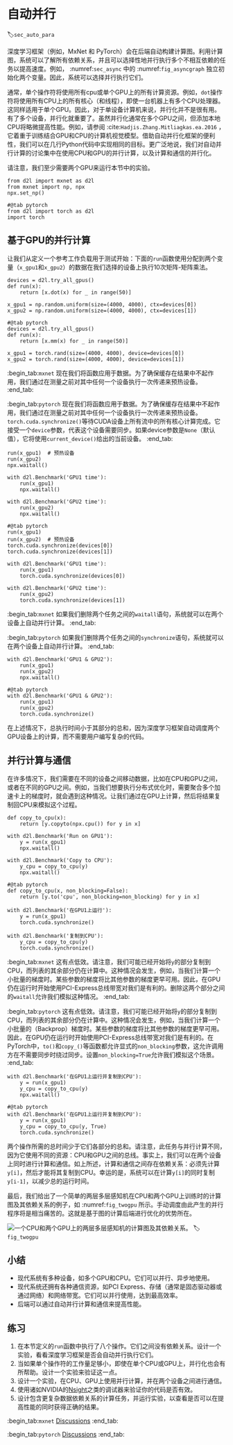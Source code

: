 # 自动并行
:label:`sec_auto_para`

深度学习框架（例如，MxNet 和 PyTorch）会在后端自动构建计算图。利用计算图，系统可以了解所有依赖关系，并且可以选择性地并行执行多个不相互依赖的任务以提高速度。例如， :numref:`sec_async` 中的 :numref:`fig_asyncgraph` 独立初始化两个变量。因此，系统可以选择并行执行它们。 

通常，单个操作符将使用所有cpu或单个GPU上的所有计算资源。例如，`dot`操作符将使用所有CPU上的所有核心（和线程），即使一台机器上有多个CPU处理器。这同样适用于单个GPU。因此，对于单设备计算机来说，并行化并不是很有用。有了多个设备，并行化就重要了。虽然并行化通常在多个GPU之间，但添加本地CPU将略微提高性能。例如，请参阅 :cite:`Hadjis.Zhang.Mitliagkas.ea.2016` ，它着重于训练结合GPU和CPU的计算机视觉模型。借助自动并行化框架的便利性，我们可以在几行Python代码中实现相同的目标。更广泛地说，我们对自动并行计算的讨论集中在使用CPU和GPU的并行计算，以及计算和通信的并行化。

请注意，我们至少需要两个GPU来运行本节中的实验。

```{.python .input}
from d2l import mxnet as d2l
from mxnet import np, npx
npx.set_np()
```

```{.python .input}
#@tab pytorch
from d2l import torch as d2l
import torch
```

## 基于GPU的并行计算

让我们从定义一个参考工作负载用于测试开始：下面的`run`函数使用分配到两个变量（`x_gpu1`和`x_gpu2`）的数据在我们选择的设备上执行10次矩阵-矩阵乘法。

```{.python .input}
devices = d2l.try_all_gpus()
def run(x):
    return [x.dot(x) for _ in range(50)]

x_gpu1 = np.random.uniform(size=(4000, 4000), ctx=devices[0])
x_gpu2 = np.random.uniform(size=(4000, 4000), ctx=devices[1])
```

```{.python .input}
#@tab pytorch
devices = d2l.try_all_gpus()
def run(x):
    return [x.mm(x) for _ in range(50)]

x_gpu1 = torch.rand(size=(4000, 4000), device=devices[0])
x_gpu2 = torch.rand(size=(4000, 4000), device=devices[1])
```

:begin_tab:`mxnet`
现在我们将函数应用于数据。为了确保缓存在结果中不起作用，我们通过在测量之前对其中任何一个设备执行一次传递来预热设备。
:end_tab:

:begin_tab:`pytorch`
现在我们将函数应用于数据。为了确保缓存在结果中不起作用，我们通过在测量之前对其中任何一个设备执行一次传递来预热设备。`torch.cuda.synchronize()`等待CUDA设备上所有流中的所有核心计算完成。它接受一个`device`参数，代表这个设备需要同步。如果device参数是`None`（默认值），它将使用`current_device()`给出的当前设备。
:end_tab:

```{.python .input}
run(x_gpu1)  # 预热设备
run(x_gpu2)
npx.waitall()  

with d2l.Benchmark('GPU1 time'):
    run(x_gpu1)
    npx.waitall()

with d2l.Benchmark('GPU2 time'):
    run(x_gpu2)
    npx.waitall()
```

```{.python .input}
#@tab pytorch
run(x_gpu1)
run(x_gpu2)  # 预热设备
torch.cuda.synchronize(devices[0])
torch.cuda.synchronize(devices[1])

with d2l.Benchmark('GPU1 time'):
    run(x_gpu1)
    torch.cuda.synchronize(devices[0])

with d2l.Benchmark('GPU2 time'):
    run(x_gpu2)
    torch.cuda.synchronize(devices[1])
```

:begin_tab:`mxnet`
如果我们删除两个任务之间的`waitall`语句，系统就可以在两个设备上自动并行计算。
:end_tab:

:begin_tab:`pytorch`
如果我们删除两个任务之间的`synchronize`语句，系统就可以在两个设备上自动并行计算。
:end_tab:

```{.python .input}
with d2l.Benchmark('GPU1 & GPU2'):
    run(x_gpu1)
    run(x_gpu2)
    npx.waitall()
```

```{.python .input}
#@tab pytorch
with d2l.Benchmark('GPU1 & GPU2'):
    run(x_gpu1)
    run(x_gpu2)
    torch.cuda.synchronize()
```

在上述情况下，总执行时间小于其部分的总和，因为深度学习框架自动调度两个GPU设备上的计算，而不需要用户编写复杂的代码。

## 并行计算与通信

在许多情况下，我们需要在不同的设备之间移动数据，比如在CPU和GPU之间，或者在不同的GPU之间。例如，当我们想要执行分布式优化时，需要聚合多个加速卡上的梯度时，就会遇到这种情况。让我们通过在GPU上计算，然后将结果复制回CPU来模拟这个过程。

```{.python .input}
def copy_to_cpu(x):
    return [y.copyto(npx.cpu()) for y in x]

with d2l.Benchmark('Run on GPU1'):
    y = run(x_gpu1)
    npx.waitall()

with d2l.Benchmark('Copy to CPU'):
    y_cpu = copy_to_cpu(y)
    npx.waitall()
```

```{.python .input}
#@tab pytorch
def copy_to_cpu(x, non_blocking=False):
    return [y.to('cpu', non_blocking=non_blocking) for y in x]

with d2l.Benchmark('在GPU1上运行'):
    y = run(x_gpu1)
    torch.cuda.synchronize()

with d2l.Benchmark('复制到CPU'):
    y_cpu = copy_to_cpu(y)
    torch.cuda.synchronize()
```

:begin_tab:`mxnet`
这有点低效。请注意，我们可能已经开始将`y`的部分复制到CPU，而列表的其余部分仍在计算中。这种情况会发生，例如，当我们计算一个小批量的梯度时。某些参数的梯度将比其他参数的梯度更早可用。因此，在GPU仍在运行时开始使用PCI-Express总线带宽对我们是有利的。删除这两个部分之间的`waitall`允许我们模拟这种情况。
:end_tab:

:begin_tab:`pytorch`
这有点低效。请注意，我们可能已经开始将`y`的部分复制到CPU，而列表的其余部分仍在计算中。这种情况会发生，例如，当我们计算一个小批量的（Backprop）梯度时。某些参数的梯度将比其他参数的梯度更早可用。因此，在GPU仍在运行时开始使用PCI-Express总线带宽对我们是有利的。在PyTorch中，`to()`和`copy_()`等函数都允许显式的`non_blocking`参数，这允许调用方在不需要同步时绕过同步。设置`non_blocking=True`允许我们模拟这个场景。
:end_tab:

```{.python .input}
with d2l.Benchmark('在GPU1上运行并复制到CPU'):
    y = run(x_gpu1)
    y_cpu = copy_to_cpu(y)
    npx.waitall()
```

```{.python .input}
#@tab pytorch
with d2l.Benchmark('在GPU1上运行并复制到CPU'):
    y = run(x_gpu1)
    y_cpu = copy_to_cpu(y, True)
    torch.cuda.synchronize()
```

两个操作所需的总时间少于它们各部分的总和。请注意，此任务与并行计算不同，因为它使用不同的资源：CPU和GPU之间的总线。事实上，我们可以在两个设备上同时进行计算和通信。如上所述，计算和通信之间存在依赖关系：必须先计算`y[i]`，然后才能将其复制到CPU。幸运的是，系统可以在计算`y[i]`的同时复制`y[i-1]`，以减少总的运行时间。

最后，我们给出了一个简单的两层多层感知机在CPU和两个GPU上训练时的计算图及其依赖关系的例子，如 :numref:`fig_twogpu` 所示。手动调度由此产生的并行程序将是相当痛苦的。这就是基于图的计算后端进行优化的优势所在。

![一个CPU和两个GPU上的两层多层感知机的计算图及其依赖关系。](../img/twogpu.svg)
:label:`fig_twogpu`

## 小结

* 现代系统有多种设备，如多个GPU和CPU。它们可以并行、异步地使用。
* 现代系统还拥有各种通信资源，如PCI Express、存储（通常是固态驱动器或通过网络）和网络带宽。它们可以并行使用，达到最高效率。
* 后端可以通过自动并行计算和通信来提高性能。

## 练习

1. 在本节定义的`run`函数中执行了八个操作。它们之间没有依赖关系。设计一个实验，看看深度学习框架是否会自动并行执行它们。
1. 当如果单个操作符的工作量足够小，即使在单个CPU或GPU上，并行化也会有所帮助。设计一个实验来验证这一点。
1. 设计一个实验，在CPU、GPU上使用并行计算，并在两个设备之间进行通信。
1. 使用诸如NVIDIA的[Nsight](https://developer.nvidia.com/nsight-compute-2019_5)之类的调试器来验证你的代码是否有效。
1. 设计包含更复杂数据依赖关系的计算任务，并运行实验，以查看是否可以在提高性能的同时获得正确的结果。

:begin_tab:`mxnet`
[Discussions](https://discuss.d2l.ai/t/2795)
:end_tab:

:begin_tab:`pytorch`
[Discussions](https://discuss.d2l.ai/t/2794)
:end_tab:
